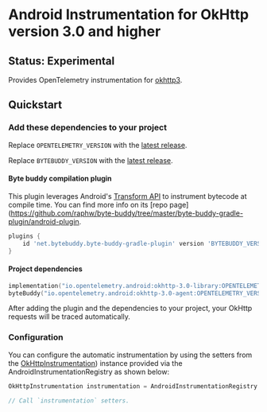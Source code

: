# Android Instrumentation for OkHttp version 3.0 and higher

## Status: Experimental

Provides OpenTelemetry instrumentation for [okhttp3](https://square.github.io/okhttp/).

## Quickstart

### Add these dependencies to your project

Replace `OPENTELEMETRY_VERSION` with the [latest
release](https://search.maven.org/search?q=g:io.opentelemetry.android%20AND%20a:okhttp-3.0-library).

Replace `BYTEBUDDY_VERSION` with the [latest
release](https://search.maven.org/search?q=g:net.bytebuddy%20AND%20a:byte-buddy).

#### Byte buddy compilation plugin

This plugin leverages
Android's [Transform API](https://developer.android.com/reference/tools/gradle-api/current/com/android/build/api/variant/ScopedArtifactsOperation#toTransform(com.android.build.api.artifact.ScopedArtifact,kotlin.Function1,kotlin.Function1,kotlin.Function1))
to instrument bytecode at compile time. You can find more info on
its [repo page](https://github.com/raphw/byte-buddy/tree/master/byte-buddy-gradle-plugin/android-plugin.

```groovy
plugins {
    id 'net.bytebuddy.byte-buddy-gradle-plugin' version 'BYTEBUDDY_VERSION'
}
```

#### Project dependencies

```kotlin
implementation("io.opentelemetry.android:okhttp-3.0-library:OPENTELEMETRY_VERSION")
byteBuddy("io.opentelemetry.android:okhttp-3.0-agent:OPENTELEMETRY_VERSION")
```

After adding the plugin and the dependencies to your project, your OkHttp requests will be traced
automatically.

### Configuration

You can configure the automatic instrumentation by using the setters
from
the [OkHttpInstrumentation](library/src/main/java/io/opentelemetry/instrumentation/library/okhttp/v3_0/OkHttpInstrumentation.java))
instance provided via the AndroidInstrumentationRegistry as shown below:

```java
OkHttpInstrumentation instrumentation = AndroidInstrumentationRegistry.get().get(OkHttpInstrumentation.class);

// Call `instrumentation` setters.
```
